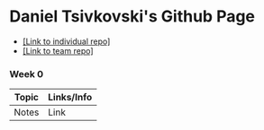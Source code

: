 # Daniel Tsivkovski's Github Page

- [[Link to individual repo]](https://github.com/dtsivkovski/dtsivkovski-cspt3)
- [[Link to team repo]](https://github.com/dtsivkovski/koala-coders)


### Week 0

| Topic | Links/Info |
| ----- | ----- |
| Notes | Link |
